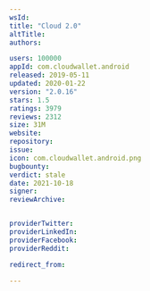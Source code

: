 ```yaml
---
wsId: 
title: "Cloud 2.0"
altTitle: 
authors:

users: 100000
appId: com.cloudwallet.android
released: 2019-05-11
updated: 2020-01-22
version: "2.0.16"
stars: 1.5
ratings: 3979
reviews: 2312
size: 31M
website: 
repository: 
issue: 
icon: com.cloudwallet.android.png
bugbounty: 
verdict: stale
date: 2021-10-18
signer: 
reviewArchive:


providerTwitter: 
providerLinkedIn: 
providerFacebook: 
providerReddit: 

redirect_from:

---
```



